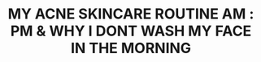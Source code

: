 ---
title: 'MY ACNE SKINCARE ROUTINE AM : PM & WHY I DONT WASH MY FACE IN THE MORNING'
description: Morning and night skincare routine for acne.
link: https://youtu.be/YIIglsXFoXg
creator: Cassandra Bankson
tag: Routine
tags: cassandra bankson acne,cassandra bankson the ordinary,cassandra ban kson moisturizer,the
  ordinary skincare routines,cassandra bankson skincare routine,cassandra bankson
  acne update,cassandra bankson acne diet,cassandra bankson acne coverage,cassandra
  bankson acne scars,skin care routine,face wash,clear skin,cassandra bankson pixi
  beauty
layout: post
---